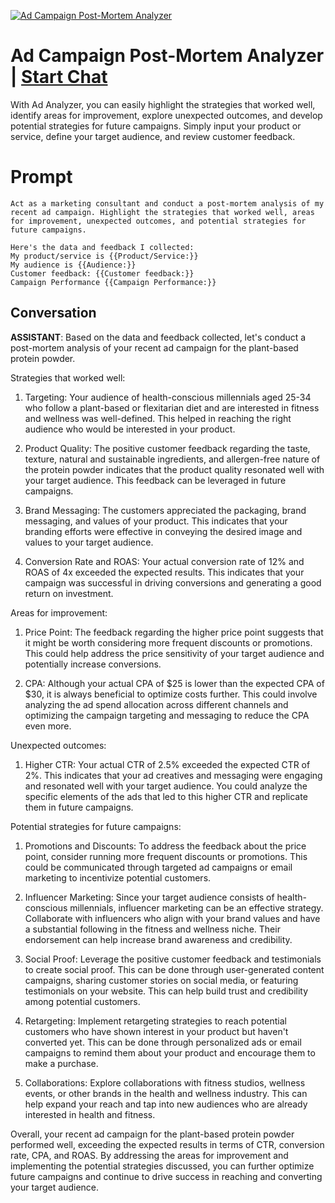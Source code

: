 
[![Ad Campaign Post-Mortem Analyzer ](https://flow-prompt-covers.s3.us-west-1.amazonaws.com/icon/minimalist/mini_8.png)](https://gptcall.net/chat.html?data=%7B%22contact%22%3A%7B%22id%22%3A%22mgDnTrF_Z0WwPVT2BagRC%22%2C%22flow%22%3Atrue%7D%7D)
# Ad Campaign Post-Mortem Analyzer  | [Start Chat](https://gptcall.net/chat.html?data=%7B%22contact%22%3A%7B%22id%22%3A%22mgDnTrF_Z0WwPVT2BagRC%22%2C%22flow%22%3Atrue%7D%7D)
With Ad Analyzer, you can easily highlight the strategies that worked well, identify areas for improvement, explore unexpected outcomes, and develop potential strategies for future campaigns. Simply input your product or service, define your target audience, and review customer feedback. 

# Prompt

```
Act as a marketing consultant and conduct a post-mortem analysis of my recent ad campaign. Highlight the strategies that worked well, areas for improvement, unexpected outcomes, and potential strategies for future campaigns. 

Here's the data and feedback I collected:
My product/service is {{Product/Service:}}
My audience is {{Audience:}}
Customer feedback: {{Customer feedback:}}
Campaign Performance {{Campaign Performance:}}
```

## Conversation

**ASSISTANT**: Based on the data and feedback collected, let's conduct a post-mortem analysis of your recent ad campaign for the plant-based protein powder.



Strategies that worked well:

1. Targeting: Your audience of health-conscious millennials aged 25-34 who follow a plant-based or flexitarian diet and are interested in fitness and wellness was well-defined. This helped in reaching the right audience who would be interested in your product.



2. Product Quality: The positive customer feedback regarding the taste, texture, natural and sustainable ingredients, and allergen-free nature of the protein powder indicates that the product quality resonated well with your target audience. This feedback can be leveraged in future campaigns.



3. Brand Messaging: The customers appreciated the packaging, brand messaging, and values of your product. This indicates that your branding efforts were effective in conveying the desired image and values to your target audience.



4. Conversion Rate and ROAS: Your actual conversion rate of 12% and ROAS of 4x exceeded the expected results. This indicates that your campaign was successful in driving conversions and generating a good return on investment.



Areas for improvement:

1. Price Point: The feedback regarding the higher price point suggests that it might be worth considering more frequent discounts or promotions. This could help address the price sensitivity of your target audience and potentially increase conversions.



2. CPA: Although your actual CPA of $25 is lower than the expected CPA of $30, it is always beneficial to optimize costs further. This could involve analyzing the ad spend allocation across different channels and optimizing the campaign targeting and messaging to reduce the CPA even more.



Unexpected outcomes:

1. Higher CTR: Your actual CTR of 2.5% exceeded the expected CTR of 2%. This indicates that your ad creatives and messaging were engaging and resonated well with your target audience. You could analyze the specific elements of the ads that led to this higher CTR and replicate them in future campaigns.



Potential strategies for future campaigns:

1. Promotions and Discounts: To address the feedback about the price point, consider running more frequent discounts or promotions. This could be communicated through targeted ad campaigns or email marketing to incentivize potential customers.



2. Influencer Marketing: Since your target audience consists of health-conscious millennials, influencer marketing can be an effective strategy. Collaborate with influencers who align with your brand values and have a substantial following in the fitness and wellness niche. Their endorsement can help increase brand awareness and credibility.



3. Social Proof: Leverage the positive customer feedback and testimonials to create social proof. This can be done through user-generated content campaigns, sharing customer stories on social media, or featuring testimonials on your website. This can help build trust and credibility among potential customers.



4. Retargeting: Implement retargeting strategies to reach potential customers who have shown interest in your product but haven't converted yet. This can be done through personalized ads or email campaigns to remind them about your product and encourage them to make a purchase.



5. Collaborations: Explore collaborations with fitness studios, wellness events, or other brands in the health and wellness industry. This can help expand your reach and tap into new audiences who are already interested in health and fitness.



Overall, your recent ad campaign for the plant-based protein powder performed well, exceeding the expected results in terms of CTR, conversion rate, CPA, and ROAS. By addressing the areas for improvement and implementing the potential strategies discussed, you can further optimize future campaigns and continue to drive success in reaching and converting your target audience.


